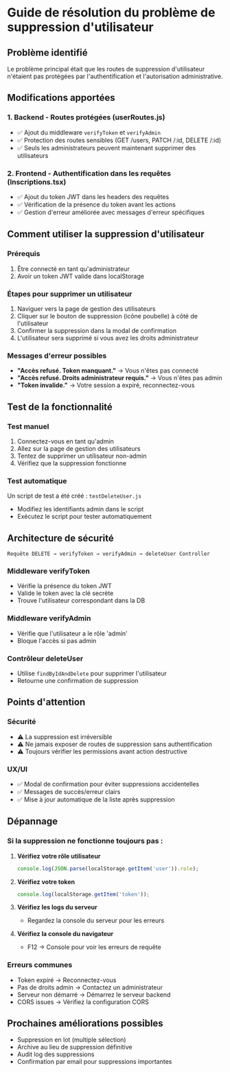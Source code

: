 # Guide de résolution du problème de suppression d'utilisateur

## Problème identifié
Le problème principal était que les routes de suppression d'utilisateur n'étaient pas protégées par l'authentification et l'autorisation administrative.

## Modifications apportées

### 1. Backend - Routes protégées (userRoutes.js)
- ✅ Ajout du middleware `verifyToken` et `verifyAdmin`
- ✅ Protection des routes sensibles (GET /users, PATCH /:id, DELETE /:id)
- ✅ Seuls les administrateurs peuvent maintenant supprimer des utilisateurs

### 2. Frontend - Authentification dans les requêtes (Inscriptions.tsx)
- ✅ Ajout du token JWT dans les headers des requêtes
- ✅ Vérification de la présence du token avant les actions
- ✅ Gestion d'erreur améliorée avec messages d'erreur spécifiques

## Comment utiliser la suppression d'utilisateur

### Prérequis
1. Être connecté en tant qu'administrateur
2. Avoir un token JWT valide dans localStorage

### Étapes pour supprimer un utilisateur
1. Naviguer vers la page de gestion des utilisateurs
2. Cliquer sur le bouton de suppression (icône poubelle) à côté de l'utilisateur
3. Confirmer la suppression dans la modal de confirmation
4. L'utilisateur sera supprimé si vous avez les droits administrateur

### Messages d'erreur possibles
- **"Accès refusé. Token manquant."** → Vous n'êtes pas connecté
- **"Accès refusé. Droits administrateur requis."** → Vous n'êtes pas admin
- **"Token invalide."** → Votre session a expiré, reconnectez-vous

## Test de la fonctionnalité

### Test manuel
1. Connectez-vous en tant qu'admin
2. Allez sur la page de gestion des utilisateurs
3. Tentez de supprimer un utilisateur non-admin
4. Vérifiez que la suppression fonctionne

### Test automatique
Un script de test a été créé : `testDeleteUser.js`
- Modifiez les identifiants admin dans le script
- Exécutez le script pour tester automatiquement

## Architecture de sécurité

```
Requête DELETE → verifyToken → verifyAdmin → deleteUser Controller
```

### Middleware verifyToken
- Vérifie la présence du token JWT
- Valide le token avec la clé secrète
- Trouve l'utilisateur correspondant dans la DB

### Middleware verifyAdmin  
- Vérifie que l'utilisateur a le rôle 'admin'
- Bloque l'accès si pas admin

### Contrôleur deleteUser
- Utilise `findByIdAndDelete` pour supprimer l'utilisateur
- Retourne une confirmation de suppression

## Points d'attention

### Sécurité
- ⚠️ La suppression est irréversible
- ⚠️ Ne jamais exposer de routes de suppression sans authentification
- ⚠️ Toujours vérifier les permissions avant action destructive

### UX/UI
- ✅ Modal de confirmation pour éviter suppressions accidentelles
- ✅ Messages de succès/erreur clairs
- ✅ Mise à jour automatique de la liste après suppression

## Dépannage

### Si la suppression ne fonctionne toujours pas :

1. **Vérifiez votre rôle utilisateur**
   ```javascript
   console.log(JSON.parse(localStorage.getItem('user')).role);
   ```

2. **Vérifiez votre token**
   ```javascript
   console.log(localStorage.getItem('token'));
   ```

3. **Vérifiez les logs du serveur**
   - Regardez la console du serveur pour les erreurs

4. **Vérifiez la console du navigateur**
   - F12 → Console pour voir les erreurs de requête

### Erreurs communes
- Token expiré → Reconnectez-vous
- Pas de droits admin → Contactez un administrateur
- Serveur non démarré → Démarrez le serveur backend
- CORS issues → Vérifiez la configuration CORS

## Prochaines améliorations possibles
- Suppression en lot (multiple sélection)
- Archive au lieu de suppression définitive
- Audit log des suppressions
- Confirmation par email pour suppressions importantes